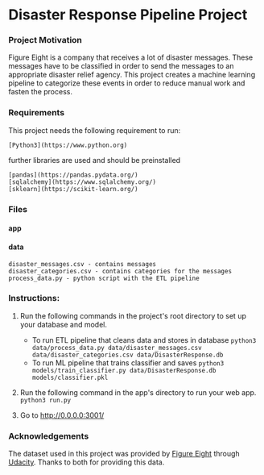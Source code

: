 # Disaster Response Pipeline Project

### Project Motivation

Figure Eight is a company that receives a lot of disaster messages. These messages have to be classified in order to send the messages to an appropriate disaster relief agency.
This project creates a machine learning pipeline to categorize these events in order to reduce manual work and fasten the process.

### Requirements

This project needs the following requirement to run:

    [Python3](https://www.python.org)

further libraries are used and should be preinstalled 

    [pandas](https://pandas.pydata.org/) 
    [sqlalchemy](https://www.sqlalchemy.org/)
    [sklearn](https://scikit-learn.org/)

### Files

#### app

#### data

    disaster_messages.csv - contains messages 
    disaster_categories.csv - contains categories for the messages
    process_data.py - python script with the ETL pipeline 

### Instructions:
1. Run the following commands in the project's root directory to set up your database and model.

    - To run ETL pipeline that cleans data and stores in database
        `python3 data/process_data.py data/disaster_messages.csv data/disaster_categories.csv data/DisasterResponse.db`
    - To run ML pipeline that trains classifier and saves
        `python3 models/train_classifier.py data/DisasterResponse.db models/classifier.pkl`

2. Run the following command in the app's directory to run your web app.
    `python3 run.py`

3. Go to http://0.0.0.0:3001/


### Acknowledgements

The dataset used in this project was provided by [Figure Eight](https://www.figure-eight.com/) through [Udacity](https.//www.udacity.com). Thanks to both for providing this data.